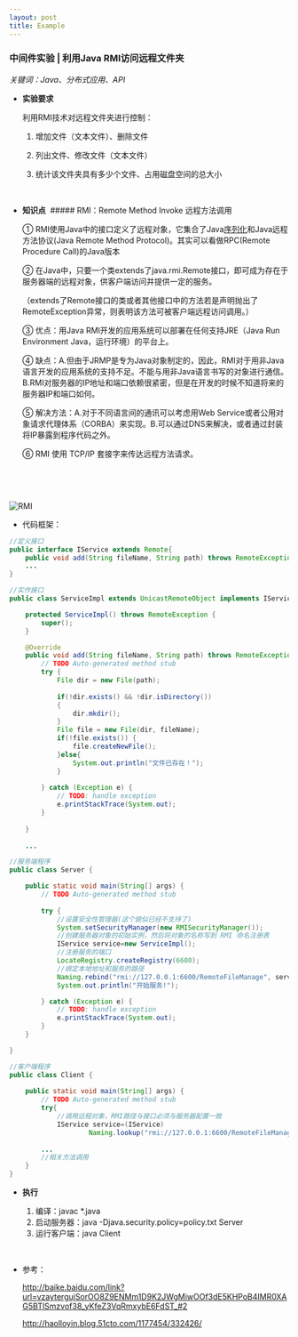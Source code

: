```yaml
---
layout: post
title: Example
---
```


### 中间件实验 | 利用Java RMI访问远程文件夹

*关键词：Java、分布式应用、API*

* **实验要求**

  利用RMI技术对远程文件夹进行控制：

  1. 增加文件（文本文件）、删除文件

  2. 列出文件、修改文件（文本文件）

  3. 统计该文件夹具有多少个文件、占用磁盘空间的总大小

     ​

* **知识点**
  ##### RMI：Remote Method Invoke 远程方法调用


  ① RMI使用Java中的接口定义了远程对象，它集合了Java<u>序列化</u>和Java远程方法协议(Java Remote Method Protocol)。其实可以看做RPC(Remote Procedure Call)的Java版本

  ② 在Java中，只要一个类extends了java.rmi.Remote接口，即可成为存在于服务器端的远程对象，供客户端访问并提供一定的服务。

  （extends了Remote接口的类或者其他接口中的方法若是声明抛出了RemoteException异常，则表明该方法可被客户端远程访问调用。）

  ③ 优点：用Java RMI开发的应用系统可以部署在任何支持JRE（Java Run Environment Java，运行环境）的平台上。

  ④ 缺点：A.但由于JRMP是专为Java对象制定的，因此，RMI对于用非Java语言开发的应用系统的支持不足。不能与用非Java语言书写的对象进行通信。B.RMI对服务器的IP地址和端口依赖很紧密，但是在开发的时候不知道将来的服务器IP和端口如何。

  ⑤ 解决方法：A.对于不同语言间的通讯可以考虑用Web Service或者公用对象请求代理体系（CORBA）来实现。B.可以通过DNS来解决，或者通过封装将IP暴露到程序代码之外。

  ⑥ RMI 使用 TCP/IP 套接字来传达远程方法请求。

  ​

  ​

![RMI](C:\Users\Administrator.USER-20140727KY\Desktop\RMI.jpg)





* 代码框架：


```java
//定义接口
public interface IService extends Remote{
	public void add(String fileName, String path) throws RemoteException;
	...
}
```

```java
//实作接口
public class ServiceImpl extends UnicastRemoteObject implements IService{

	protected ServiceImpl() throws RemoteException {
		super();
	}

	@Override
	public void add(String fileName, String path) throws RemoteException {
		// TODO Auto-generated method stub
		try {
			File dir = new File(path);
			
			if(!dir.exists() && !dir.isDirectory())
			{
				dir.mkdir();
			}
			File file = new File(dir, fileName);
			if(!file.exists()) {
				file.createNewFile();
			}else{  
	            System.out.println("文件已存在！");    
	        }  
			
		} catch (Exception e) {
			// TODO: handle exception
			e.printStackTrace(System.out);
		}
		
	}	
	
	...
```

```java
//服务端程序
public class Server {

	public static void main(String[] args) {
		// TODO Auto-generated method stub
		
		try {
			//设置安全性管理器(这个貌似已经不支持了)
			System.setSecurityManager(new RMISecurityManager());
			//创建服务器对象的初始实例，然后将对象的名称写到 RMI 命名注册表
			IService service=new ServiceImpl();
			//注册服务的端口
			LocateRegistry.createRegistry(6600);
			//绑定本地地址和服务的路径
			Naming.rebind("rmi://127.0.0.1:6600/RemoteFileManage", service);
			System.out.println("开始服务!");

		} catch (Exception e) {
			// TODO: handle exception
			e.printStackTrace(System.out);
		}
	}

}
```

```java
//客户端程序
public class Client {
 
	public static void main(String[] args) {
		// TODO Auto-generated method stub
		try{
			//调用远程对象，RMI路径与接口必须与服务器配置一致
			IService service=(IService)
					Naming.lookup("rmi://127.0.0.1:6600/RemoteFileManage");		
			
		...
		//相关方法调用
	}
}

```



- **执行**

  1. 编译：javac *.java
  2. 启动服务器：java -Djava.security.policy=policy.txt Server
  3. 运行客户端：java Client

  ​

* 参考：

  http://baike.baidu.com/link?url=vzaytergujSorOO8Z9ENMm1D9K2JWgMiwOOf3dE5KHPoB4IMR0XAG5BTlSmzvof38_yKfeZ3VqRmxybE6FdST_#2

  http://haolloyin.blog.51cto.com/1177454/332426/

